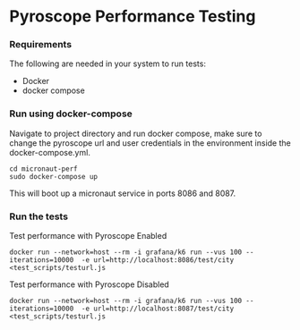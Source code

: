 # Pyroscope Performance Testing

### Requirements

The following are needed in your system to run tests:

- Docker
- docker compose

### Run using docker-compose

Navigate to project directory and run docker compose, make sure to change the
pyroscope url and user credentials in the environment inside the docker-compose.yml.

```
cd micronaut-perf
sudo docker-compose up
```

This will boot up a micronaut service in ports 8086 and 8087.

### Run the tests

Test performance with Pyroscope Enabled

```
docker run --network=host --rm -i grafana/k6 run --vus 100 --iterations=10000  -e url=http://localhost:8086/test/city <test_scripts/testurl.js
```

Test performance with Pyroscope Disabled

```
docker run --network=host --rm -i grafana/k6 run --vus 100 --iterations=10000  -e url=http://localhost:8087/test/city <test_scripts/testurl.js
```

